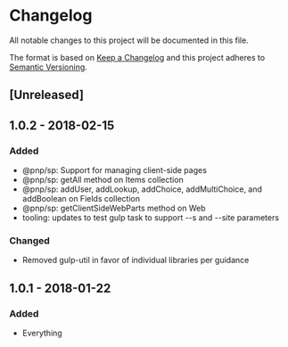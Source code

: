 # Changelog
All notable changes to this project will be documented in this file.

The format is based on [Keep a Changelog](http://keepachangelog.com/en/1.0.0/)
and this project adheres to [Semantic Versioning](http://semver.org/spec/v2.0.0.html).

## [Unreleased]


## 1.0.2 - 2018-02-15

### Added
- @pnp/sp: Support for managing client-side pages
- @pnp/sp: getAll method on Items collection
- @pnp/sp: addUser, addLookup, addChoice, addMultiChoice, and addBoolean on Fields collection
- @pnp/sp: getClientSideWebParts method on Web
- tooling: updates to test gulp task to support --s and --site parameters

### Changed
- Removed gulp-util in favor of individual libraries per guidance

## 1.0.1 - 2018-01-22

### Added
- Everything